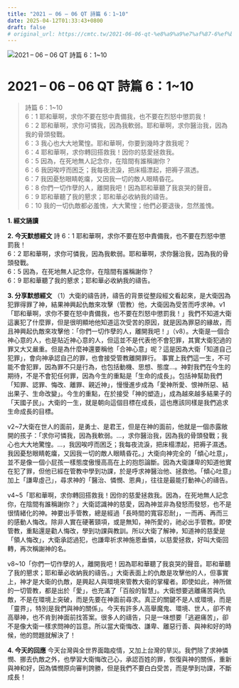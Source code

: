 ```yaml
---
title: "2021 – 06 – 06 QT 詩篇 6：1~10"
date: 2025-04-12T01:33:43+0800
draft: false
# original_url: https://cmtc.tw/2021-06-06-qt-%e8%a9%a9%e7%af%87-6%ef%bc%9a110
---
```


![2021 – 06 – 06 QT 詩篇 6：1\~10](/images/qt.jpg   "2021 – 06 – 06 QT 詩篇 6：1\~10")

# 2021 – 06 – 06 QT 詩篇 6：1\~10

> 詩篇 6：1\~10  
> 6：1 耶和華啊，求你不要在怒中責備我，也不要在烈怒中懲罰我！  
> 6：2 耶和華啊，求你可憐我，因為我軟弱。耶和華啊，求你醫治我，因為我的骨頭發戰。  
> 6：3 我心也大大地驚惶。耶和華啊，你要到幾時才救我呢？  
> 6：4 耶和華啊，求你轉回搭救我！因你的慈愛拯救我。  
> 6：5 因為，在死地無人記念你，在陰間有誰稱謝你？  
> 6：6 我因唉哼而困乏；我每夜流淚，把床榻漂起，把褥子濕透。  
> 6：7 我因憂愁眼睛乾癟，又因我一切的敵人眼睛昏花。  
> 6：8 你們一切作孽的人，離開我吧！因為耶和華聽了我哀哭的聲音。  
> 6：9 耶和華聽了我的懇求；耶和華必收納我的禱告。  
> 6：10 我的一切仇敵都必羞愧，大大驚惶；他們必要退後，忽然羞愧。

**1. 經文誦讀**

**2.  今天默想經文**
詩 6：1 耶和華啊，求你不要在怒中責備我，也不要在烈怒中懲罰我！  
6：2 耶和華啊，求你可憐我，因為我軟弱。耶和華啊，求你醫治我，因為我的骨頭發戰。  
6：5 因為，在死地無人記念你，在陰間有誰稱謝你？  
6：9 耶和華聽了我的懇求；耶和華必收納我的禱告。

**3. 分享默想經文**
（1）大衛的禱告詩，禱告的背景從整段經文看起來，是大衛因為犯罪得罪了神，結果神興起仇敵來攻擊（管教）他，大衛因為受苦而呼求神。v1「耶和華啊，求你不要在怒中責備我，也不要在烈怒中懲罰我！」我們不知道大衛這裏犯了什麼罪，但是很明顯地他知道這次受苦的原因，就是因為罪惡的緣故，而且神興起仇敵來攻擊他：「你們一切作孽的人，離開我吧！」（v8）。大衛是一個合神心意的人，也是貼近神心意的人，但這並不是代表他不會犯罪，其實大衛犯過的罪又大又嚴重。但是為什麼神還要稱他「合神心意」呢？這是因為大衛「知道自己犯罪」，會向神承認自己的罪，也會接受管教離開罪行。 事實上我們這一生，不可能不會犯罪，因為罪不只是行為，也包括動機、思想、態度…。神對我們在今生的期待，不是不會犯任何罪，因為今生的重點是「生命的成長」。包括神幫助我們「知罪、認罪、悔改、離罪、親近神」，慢慢進步成為「愛神所愛、恨神所惡、結出果子、生命改變」。今生的重點，在於接受「神的塑造」，成為越來越多結果子的「天國子民」。大衛的一生，就是朝向這個目標在成長，這也應該同樣是我們追求生命成長的目標。

v2\~7大衛在世人的面前，是勇士、是君王，但是在神的面前，他就是一個赤露敞開的孩子：「求你可憐我，因為我軟弱。…，求你醫治我，因為我的骨頭發戰；我心也大大地驚惶。…，我因唉哼而困乏；我每夜流淚，把床榻漂起，把褥子濕透。我因憂愁眼睛乾癟，又因我一切的敵人眼睛昏花。」大衛向神完全的「傾心吐意」，並不是像一個小屁孩一樣態度傲慢高高在上的抱怨論斷。因為大衛謙卑的知道他實在犯了罪，但他已經在管教中學到功課，於是呼求神醫治他、拯救他。「傾心吐意」加上「謙卑虛己」，尋求神的「醫治、憐憫、恩典」，往往是最能打動神心的禱告。

v4\~5「耶和華啊，求你轉回搭救我！因你的慈愛拯救我。因為，在死地無人記念你，在陰間有誰稱謝你？」大衛認識神的慈愛，因為神並非為發怒而發怒，也不是很情緒化的神。神要出手管教，總是經過「長時間的寬容忍耐」，一而再、再而三的感動人悔改。除非人實在硬著頸項，或是無知，神所愛的，祂必出手管教。即使管教，重點還是勸人悔改，學到功課與教訓。所以大衛了解神，知道神的慈愛是「領人悔改」，大衛承認過犯，也謙卑祈求神施恩垂憐，以慈愛拯救，好叫大衛回轉，再次稱謝神的名。

v8\~10「你們一切作孽的人，離開我吧！因為耶和華聽了我哀哭的聲音。耶和華聽了我的懇求；耶和華必收納我的禱告。」大衛表面上的仇敵是攻擊他的人，但事實上，神才是大衛的仇敵，是興起人與環境來管教大衛的掌權者。即使如此，神所做的一切管教，都是出於「愛」，也充滿了「百般的智慧」。大衛想要逃離痛苦與仇敵，不是在環境上突破，而是先要在神面前尋求。真正的關鍵不是人或環境，而是「靈界」，特別是我們與神的關係」。今天有許多人高舉魔鬼、環境、世人，卻不肯高舉神，也不肯到神面前找答案。很多人的禱告，只是一味想要「逃避痛苦」，卻不是像大衛一樣求問神的旨意。所以當大衛悔改、謙卑、離惡行善、與神和好的時候，他的問題就解決了！

**4. 今天的回應**
今天台灣與全世界面臨疫情，又加上台灣的旱災。我們除了求神憐憫、挪去仇敵之外，也學習大衛悔改己心，承認百姓的罪，恢復與神的關係，重新與神和好，因為憐憫原向審判誇勝，但是我們不要白白受苦，而是學到功課，不斷成長！
